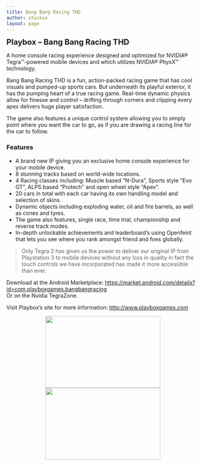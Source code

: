 ```yaml
---
title: Bang Bang Racing THD
author: stuckie
layout: page
---
```

﻿﻿<span style="font-size: 20px; font-weight: bold;">Playbox &#8211; Bang Bang Racing THD</span>

<div>
  <p>
    A home console racing experience designed and optimized for NVIDIA® Tegra™-powered mobile devices and which utilizes NVIDIA® PhysX™ technology.
  </p>
  
  <p>
    Bang Bang Racing THD is a fun, action-packed racing game that has cool visuals and pumped-up sports cars. But underneath its playful exterior, it has the pumping heart of a true racing game. Real-time dynamic physics allow for finesse and control – drifting through corners and clipping every apex delivers huge player satisfaction.
  </p>
  
  <p>
    The game also features a unique control system allowing you to simply point where you want the car to go, as if you are drawing a racing line for the car to follow.
  </p>
  
  <h3>
    Features
  </h3>
  
  <ul>
    <li>
      A brand new IP giving you an exclusive home console experience for your mobile device.
    </li>
    <li>
      8 stunning tracks based on world-wide locations.
    </li>
    <li>
      4 Racing classes including: Muscle based “N-Dura”, Sports style “Evo GT”, ALPS based “Protech” and open wheel style “Apex”.
    </li>
    <li>
      20 cars in total with each car having its own handling model and selection of skins.
    </li>
    <li>
      Dynamic objects including exploding water, oil and fire barrels, as well as cones and tyres.
    </li>
    <li>
      The game also features, single race, time trial, championship and reverse track modes.
    </li>
    <li>
      In-depth unlockable achievements and leaderboard’s using Openfeint that lets you see where you rank amongst friend and foes globally.
    </li>
  </ul>
  
  <blockquote>
    <p>
      Only Tegra 2 has given us the power to deliver our original IP from Playstation 3 to mobile devices without any loss in quality in fact the touch controls we have incorporated has made it more accessible than ever.
    </p>
  </blockquote>
</div>

Download at the Android Marketplace: ﻿<https://market.android.com/details?id=com.playboxgames.bangbangracing>  
Or on the Nvidia TegraZone.

Visit Playbox&#8217;s site for more information: <http://www.playboxgames.com>

<p style="text-align: center;">
  <a href="http://stuckiegamez.co.uk/wp-content/uploads/2011/05/bbr1.jpg"><img title="Bang Bang Racing Screenshot 1" src="http://stuckiegamez.co.uk/wp-content/uploads/2011/05/bbr1-300x187.jpg" alt="" width="300" height="187" /></a><a href="http://stuckiegamez.co.uk/wp-content/uploads/2011/05/bbr2.jpg"><img title="Bang Bang Racing Screenshot 2" src="http://stuckiegamez.co.uk/wp-content/uploads/2011/05/bbr2-300x187.jpg" alt="" width="300" height="187" /></a>
</p>

<p style="text-align: center;">
  <!--YouTube Error: bad URL entered-->
</p>